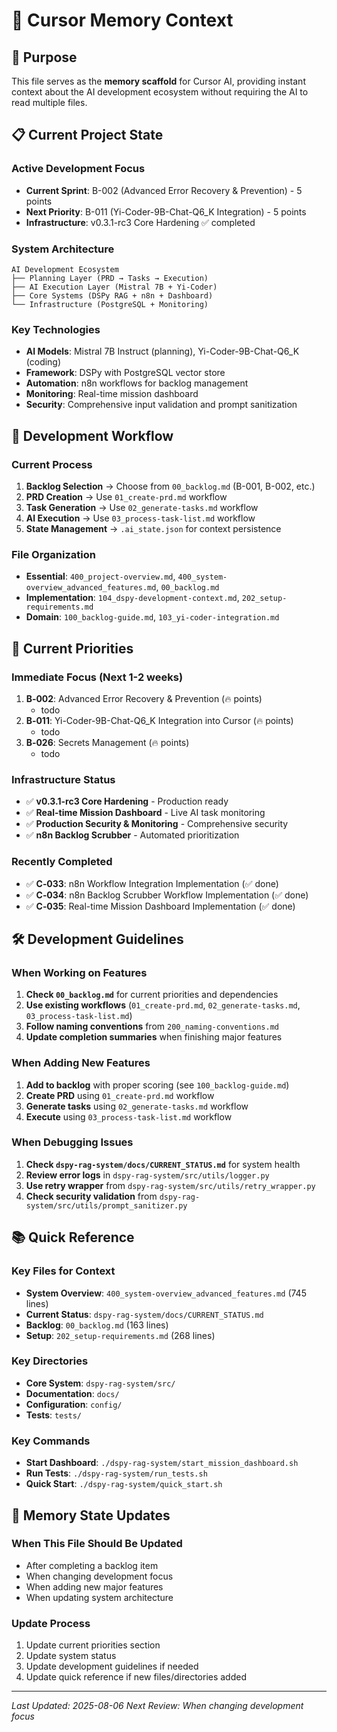 # 🧠 Cursor Memory Context

<!-- CONTEXT_REFERENCE: CONTEXT_PRIORITY_GUIDE.md -->
<!-- SYSTEM_REFERENCE: 400_system-overview_advanced_features.md -->
<!-- BACKLOG_REFERENCE: 00_backlog.md -->
<!-- MEMORY_CONTEXT: HIGH - This file serves as the primary memory scaffold for Cursor AI -->

<!-- MODULE_REFERENCE: 102_memory-context-state.md -->
<!-- MODULE_REFERENCE: 104_memory-context-guidance.md -->
<!-- MODULE_REFERENCE: 400_few-shot-context-examples_memory_context_examples.md -->
<!-- MODULE_REFERENCE: 100_ai-development-ecosystem_advanced_lens_technical_implementation.md -->
<!-- MODULE_REFERENCE: 400_system-overview_advanced_features.md -->
<!-- MODULE_REFERENCE: 400_system-overview_system_architecture_macro_view.md -->
<!-- MODULE_REFERENCE: 400_system-overview_development_workflow_high_level_process.md -->
<!-- MODULE_REFERENCE: 400_few-shot-context-examples.md -->
<!-- MODULE_REFERENCE: 400_system-overview_advanced_features.md -->
<!-- MODULE_REFERENCE: docs/100_ai-development-ecosystem.md -->
<!-- MODULE_REFERENCE: 400_system-overview_advanced_features.md -->
<!-- MODULE_REFERENCE: 400_system-overview.md -->
## 🎯 Purpose
This file serves as the **memory scaffold** for Cursor AI, providing instant context about the AI development ecosystem without requiring the AI to read multiple files.

## 📋 Current Project State

### **Active Development Focus**
- **Current Sprint**: B-002 (Advanced Error Recovery & Prevention) - 5 points
- **Next Priority**: B-011 (Yi-Coder-9B-Chat-Q6_K Integration) - 5 points  
- **Infrastructure**: v0.3.1-rc3 Core Hardening ✅ completed

### **System Architecture**
```
AI Development Ecosystem
├── Planning Layer (PRD → Tasks → Execution)
├── AI Execution Layer (Mistral 7B + Yi-Coder)
├── Core Systems (DSPy RAG + n8n + Dashboard)
└── Infrastructure (PostgreSQL + Monitoring)
```

### **Key Technologies**
- **AI Models**: Mistral 7B Instruct (planning), Yi-Coder-9B-Chat-Q6_K (coding)
- **Framework**: DSPy with PostgreSQL vector store
- **Automation**: n8n workflows for backlog management
- **Monitoring**: Real-time mission dashboard
- **Security**: Comprehensive input validation and prompt sanitization

## 🔄 Development Workflow

### **Current Process**
1. **Backlog Selection** → Choose from `00_backlog.md` (B-001, B-002, etc.)
2. **PRD Creation** → Use `01_create-prd.md` workflow
3. **Task Generation** → Use `02_generate-tasks.md` workflow  
4. **AI Execution** → Use `03_process-task-list.md` workflow
5. **State Management** → `.ai_state.json` for context persistence

### **File Organization**
- **Essential**: `400_project-overview.md`, `400_system-overview_advanced_features.md`, `00_backlog.md`
- **Implementation**: `104_dspy-development-context.md`, `202_setup-requirements.md`
- **Domain**: `100_backlog-guide.md`, `103_yi-coder-integration.md`

## 🎯 Current Priorities



### **Immediate Focus (Next 1-2 weeks)**
1. **B‑002**: Advanced Error Recovery & Prevention (🔥 points)
   - todo
2. **B‑011**: Yi-Coder-9B-Chat-Q6_K Integration into Cursor (🔥 points)
   - todo
3. **B‑026**: Secrets Management (🔥 points)
   - todo
### **Infrastructure Status**
- ✅ **v0.3.1-rc3 Core Hardening** - Production ready
- ✅ **Real-time Mission Dashboard** - Live AI task monitoring
- ✅ **Production Security & Monitoring** - Comprehensive security
- ✅ **n8n Backlog Scrubber** - Automated prioritization

### **Recently Completed**
- ✅ **C‑033**: n8n Workflow Integration Implementation (✅ done)
- ✅ **C‑034**: n8n Backlog Scrubber Workflow Implementation (✅ done)
- ✅ **C‑035**: Real-time Mission Dashboard Implementation (✅ done)

## 🛠️ Development Guidelines

### **When Working on Features**
1. **Check `00_backlog.md`** for current priorities and dependencies
2. **Use existing workflows** (`01_create-prd.md`, `02_generate-tasks.md`, `03_process-task-list.md`)
3. **Follow naming conventions** from `200_naming-conventions.md`
4. **Update completion summaries** when finishing major features

### **When Adding New Features**
1. **Add to backlog** with proper scoring (see `100_backlog-guide.md`)
2. **Create PRD** using `01_create-prd.md` workflow
3. **Generate tasks** using `02_generate-tasks.md` workflow
4. **Execute** using `03_process-task-list.md` workflow

### **When Debugging Issues**
1. **Check `dspy-rag-system/docs/CURRENT_STATUS.md`** for system health
2. **Review error logs** in `dspy-rag-system/src/utils/logger.py`
3. **Use retry wrapper** from `dspy-rag-system/src/utils/retry_wrapper.py`
4. **Check security validation** from `dspy-rag-system/src/utils/prompt_sanitizer.py`

## 📚 Quick Reference

### **Key Files for Context**
- **System Overview**: `400_system-overview_advanced_features.md` (745 lines)
- **Current Status**: `dspy-rag-system/docs/CURRENT_STATUS.md`
- **Backlog**: `00_backlog.md` (163 lines)
- **Setup**: `202_setup-requirements.md` (268 lines)

### **Key Directories**
- **Core System**: `dspy-rag-system/src/`
- **Documentation**: `docs/`
- **Configuration**: `config/`
- **Tests**: `tests/`

### **Key Commands**
- **Start Dashboard**: `./dspy-rag-system/start_mission_dashboard.sh`
- **Run Tests**: `./dspy-rag-system/run_tests.sh`
- **Quick Start**: `./dspy-rag-system/quick_start.sh`

## 🔄 Memory State Updates

### **When This File Should Be Updated**
- After completing a backlog item
- When changing development focus
- When adding new major features
- When updating system architecture

### **Update Process**
1. Update current priorities section
2. Update system status
3. Update development guidelines if needed
4. Update quick reference if new files/directories added

---

*Last Updated: 2025-08-06*
*Next Review: When changing development focus* 